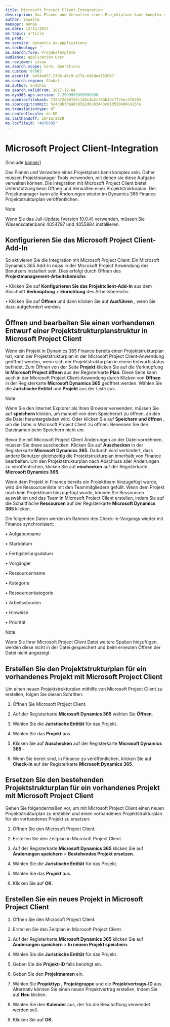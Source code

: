 ```yaml
---
title: Microsoft Project Client-Integration
description: Das Planen und Verwalten eines Projektplans kann komplex sein. Daher müssen Projektmanager Tools verwenden, mit denen sie diese Aufgabe verwalten können. Die Integration mit Microsoft Project Client bietet Unterstützung beim Öffnen und Verwalten einer Projektstrukturplan.
author: Yowelle
manager: AnnBe
ms.date: 12/11/2017
ms.topic: article
ms.prod: ''
ms.service: dynamics-ax-applications
ms.technology: ''
ms.search.form: ProjWbsTemplate
audience: Application User
ms.reviewer: josaw
ms.search.scope: Core, Operations
ms.custom: 87983
ms.assetid: b454ad57-2fd6-46c9-a77e-646de4153067
ms.search.region: Global
ms.author: andchoi
ms.search.validFrom: 2017-12-04
ms.dyn365.ops.version: 7.2999999999999998
ms.openlocfilehash: 732b72d9819fc149c4b2c783b3dc7f7eec3f0393
ms.sourcegitcommit: 5c4c9bf3ba018562d6cb3443c01d550489c415fa
ms.translationtype: HT
ms.contentlocale: de-DE
ms.lasthandoff: 10/16/2020
ms.locfileid: "4076585"
---
```

# <a name="microsoft-project-client-integration"></a>Microsoft Project Client-Integration

[!include [banner](../includes/banner.md)]

Das Planen und Verwalten eines Projektplans kann komplex sein. Daher müssen Projektmanager Tools verwenden, mit denen sie diese Aufgabe verwalten können. Die Integration mit Microsoft Project Client bietet Unterstützung beim Öffnen und Verwalten einer Projektstrukturplan. Der Projektmanager kann alle Änderungen wieder im Dynamics 365 Finance Projektstrukturplan veröffentlichen.

> [!NOTE]
> Wenn Sie das Juli-Update (Version 10.0.4) verwenden, müssen Sie Wissensdatenbank 4054797 und 4055884 installieren.

## <a name="configure-the-microsoft-project-client-add-in"></a>Konfigurieren Sie das Microsoft Project Client-Add-In
So aktivieren Sie die Integration mit Microsoft Project Client: Ein Microsoft Dynamics 365 Add-In muss in der Microsoft Project Anwendung des Benutzers installiert sein. Dies erfolgt durch Öffnen des **Projektmanagement-Arbeitsbereichs**.

• Klicken Sie auf **Konfigurieren Sie das Projektclient-Add-In** aus dem Abschnitt **Verknüpfung** > **Einrichtung** des Arbeitsbereichs.

• Klicken Sie auf **Öffnen** und dann klicken Sie auf **Ausführen** , wenn Sie dazu aufgefordert werden.

## <a name="open-and-edit-an-existing-draft-work-breakdown-structure-in-microsoft-project-client"></a>Öffnen und bearbeiten Sie einen vorhandenen Entwurf einer Projektstrukturplanstruktur in Microsoft Project Client
Wenn ein Projekt in Dynamics 365 Finance bereits einen Projektstrukturplan hat, kann der Projektstrukturplan in der Microsoft Project Client-Anwendung geöffnet werden, wenn sich der Projektstrukturplan in einem Entwurfsstatus befindet. Zum Öffnen von der Seite **Projekt** klicken Sie auf die Verknüpfung **In Microsoft Project öffnen** aus der Registerkarte **Plan**. Diese Seite kann auch in der Microsoft Project Client-Anwendung durch Klicken  von **Öffnen** in der Registerkarte **Microsoft Dynamics 365** geöffnet werden. Wählen Sie die **Juristische Entität** und **Projekt** aus der Liste aus.

> [!NOTE]
> Wenn Sie den Internet Explorer als Ihren Browser verwenden, müssen Sie auf **speichern** klicken, um manuell von dem Speicherort zu öffnen, an den die Datei heruntergeladen wird. Oder klicken Sie auf **Speichern und öffnen** , um die Datei in Microsoft Project Client zu öffnen. Benennen Sie den Dateinamen beim Speichern nicht um.

Bevor Sie mit Microsoft Project Client Änderungen an der Datei vornehmen, müssen Sie diese auschecken. Klicken Sie auf **Auschecken** in der Registerkarte **Microsoft Dynamics 365**. Dadurch wird verhindert, dass andere Benutzer gleichzeitig die Projektstrukturplan innerhalb von Finance bearbeiten. Um den Projektstrukturplan nach Abschluss aller Änderungen zu veröffentlichen, klicken Sie auf **einchecken** auf der Registerkarte **Microsoft Dynamics 365**.

Wenn dem Projekt in Finance bereits ein Projektteam hinzugefügt wurde, wird die Ressourcenliste mit den Teammitgliedern gefüllt. Wenn dem Projekt noch kein Projektteam hinzugefügt wurde, können Sie Ressourcen auswählen und das Team in Microsoft Project Client erstellen, indem Sie auf die Schaltfläche **Ressourcen** auf der Registerkarte **Microsoft Dynamics 365** klicken. 

Die folgenden Daten werden im Rahmen des Check-in-Vorgangs wieder mit Finance synchronisiert:

• Aufgabenname

• Startdatum

• Fertigstellungsdatum

• Vorgänger

• Ressourcenname

• Kategorie

• Ressourcenkategorie

• Arbeitsstunden

• Hinweise

• Priorität

> [!NOTE]
> Wenn Sie Ihrer Microsoft Project Client Datei weitere Spalten hinzufügen, werden diese nicht in der Datei gespeichert und beim erneuten Öffnen der Datei nicht angezeigt.

## <a name="create-the-work-breakdown-structure-for-an-existing-project-using-microsoft-project-client"></a>Erstellen Sie den Projektstrukturplan für ein vorhandenes Projekt mit Microsoft Project Client
Um einen neuen Projektstrukturplan mithilfe von Microsoft Project Client zu erstellen, folgen Sie diesen Schritten:


1.  Öffnen Sie Microsoft Project Client.

2.  Auf der Registerkarte **Microsoft Dynamics 365** wählen Sie **Öffnen**.

3.  Wählen Sie die **Juristische Entität** für das Projekt.

4.  Wählen Sie das **Projekt** aus.

5.  Klicken Sie auf **Auschecken** auf der Registerkarte **Microsoft Dynamics 365** -

6.  Wenn Sie bereit sind, in Finance zu veröffentlichen, klicken Sie auf **Check-In** auf der Registerkarte **Microsoft Dynamics 365**.

## <a name="replace-the-existing-work-breakdown-structure-for-an-existing-project-using-microsoft-project-client"></a>Ersetzen Sie den bestehenden Projektstrukturplan für ein vorhandenes Projekt mit Microsoft Project Client
Gehen Sie folgendermaßen vor, um mit Microsoft Project Client einen neuen Projektstrukturplan zu erstellen und einen vorhandenen Projektstrukturplan für ein vorhandenes Projekt zu ersetzen:

1.  Öffnen Sie den Microsoft Project Client.

2.  Erstellen Sie den Zeitplan in Microsoft Project Client.

3.  Auf der Registerkarte **Microsoft Dynamics 365** klicken Sie auf **Änderungen speichern** > **Bestehendes Projekt ersetzen**.

4.  Wählen Sie die **Juristische Entität** für das Projekt.

5.  Wählen Sie das **Projekt** aus.

6.  Klicken Sie auf **OK**.

## <a name="create-a-new-project-from-within-microsoft-project-client"></a>Erstellen Sie ein neues Projekt in Microsoft Project Client


1.  Öffnen Sie den Microsoft Project Client.

2.  Erstellen Sie den Zeitplan in Microsoft Project Client.

3.  Auf der Registerkarte **Microsoft Dynamics 365** klicken Sie auf **Änderungen speichern** > **In neuem Projekt speichern**.

4.  Wählen Sie die **Juristische Entität** für das Projekt.

5.  Geben Sie die **Projekt-ID** falls benötigt ein.

6.  Geben Sie den **Projektnamen** ein.

7.  Wählen Sie **Projekttyp** , **Projektgruppe** und die **Projektvertrags-ID** aus. Alternativ können Sie einen neuen Projektvertrag erstellen, indem Sie auf **Neu** klicken.

8.  Wählen Sie den **Kalender** aus, der für die Beschaffung verwendet werden soll.

11. Klicken Sie auf **OK**.
